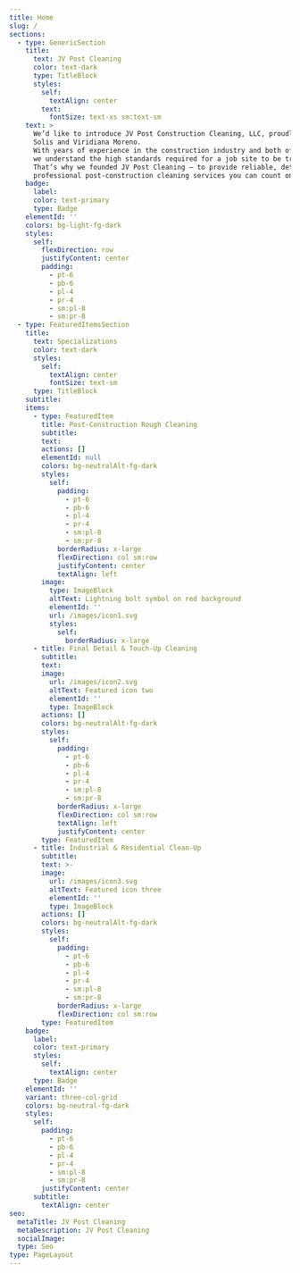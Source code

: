 ```yaml
---
title: Home
slug: /
sections:
  - type: GenericSection
    title:
      text: JV Post Cleaning
      color: text-dark
      type: TitleBlock
      styles:
        self:
          textAlign: center
        text:
          fontSize: text-xs sm:text-sm
    text: >
      We’d like to introduce JV Post Construction Cleaning, LLC, proudly owned by Joanne
      Solis and Viridiana Moreno.
      With years of experience in the construction industry and both of us holding OSHA 10 & OSHA 30 certifications,
      we understand the high standards required for a job site to be truly complete.
      That’s why we founded JV Post Cleaning — to provide reliable, detail- oriented, and
      professional post-construction cleaning services you can count on.
    badge:
      label:
      color: text-primary
      type: Badge
    elementId: ''
    colors: bg-light-fg-dark
    styles:
      self:
        flexDirection: row
        justifyContent: center
        padding:
          - pt-6
          - pb-6
          - pl-4
          - pr-4
          - sm:pl-8
          - sm:pr-8
  - type: FeaturedItemsSection
    title:
      text: Specializations
      color: text-dark
      styles:
        self:
          textAlign: center
          fontSize: text-sm
      type: TitleBlock
    subtitle: 
    items:
      - type: FeaturedItem
        title: Post-Construction Rough Cleaning
        subtitle:
        text:
        actions: []
        elementId: null
        colors: bg-neutralAlt-fg-dark
        styles:
          self:
            padding:
              - pt-6
              - pb-6
              - pl-4
              - pr-4
              - sm:pl-8
              - sm:pr-8
            borderRadius: x-large
            flexDirection: col sm:row
            justifyContent: center
            textAlign: left
        image:
          type: ImageBlock
          altText: Lightning bolt symbol on red background
          elementId: ''
          url: /images/icon1.svg
          styles:
            self:
              borderRadius: x-large
      - title: Final Detail & Touch-Up Cleaning
        subtitle:
        text:
        image:
          url: /images/icon2.svg
          altText: Featured icon two
          elementId: ''
          type: ImageBlock
        actions: []
        colors: bg-neutralAlt-fg-dark
        styles:
          self:
            padding:
              - pt-6
              - pb-6
              - pl-4
              - pr-4
              - sm:pl-8
              - sm:pr-8
            borderRadius: x-large
            flexDirection: col sm:row
            textAlign: left
            justifyContent: center
        type: FeaturedItem
      - title: Industrial & Residential Clean-Up
        subtitle:
        text: >-
        image:
          url: /images/icon3.svg
          altText: Featured icon three
          elementId: ''
          type: ImageBlock
        actions: []
        colors: bg-neutralAlt-fg-dark
        styles:
          self:
            padding:
              - pt-6
              - pb-6
              - pl-4
              - pr-4
              - sm:pl-8
              - sm:pr-8
            borderRadius: x-large
            flexDirection: col sm:row
        type: FeaturedItem
    badge:
      label:
      color: text-primary
      styles:
        self:
          textAlign: center
      type: Badge
    elementId: ''
    variant: three-col-grid
    colors: bg-neutral-fg-dark
    styles:
      self:
        padding:
          - pt-6
          - pb-6
          - pl-4
          - pr-4
          - sm:pl-8
          - sm:pr-8
        justifyContent: center
      subtitle:
        textAlign: center
seo:
  metaTitle: JV Post Cleaning
  metaDescription: JV Post Cleaning
  socialImage:
  type: Seo
type: PageLayout
---
```


